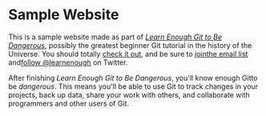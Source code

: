 # Sample Website

This is a sample website made as part of [*Learn Enough Git to Be Dangerous*](https://www.learnenough.com/git-tutorial), possibly the greatest beginner Git tutorial in the history of the Universe. You should totally [check it out](https://www.learnenough.com/git-tutorial), and be sure to [jointhe email list](https://www.learnenough.com/#email_list) and[follow @learnenough](http://twitter.com/learnenough) on Twitter.

After finishing *Learn Enough Git to Be Dangerous*, you'll know enough Gitto be *dangerous*. This means you'll be able to use Git to track changes in your projects, back up data, share your work with others, and collaborate with programmers and other users of Git.